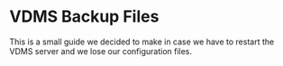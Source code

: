 # VDMS Backup Files
This is a small guide we decided to make in case we have to restart the VDMS server and we lose our configuration files. 
